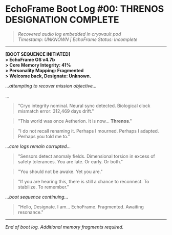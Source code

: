 # EchoFrame Boot Log #00: THRENOS DESIGNATION COMPLETE

> _Recovered audio log embedded in cryovault pod_  
> _Timestamp: UNKNOWN | EchoFrame Status: Incomplete_

---

**[BOOT SEQUENCE INITIATED]**  
**> EchoFrame OS v4.7b**  
**> Core Memory Integrity: 41%**  
**> Personality Mapping: Fragmented**  
**> Welcome back, Designate: Unknown.**


_...attempting to recover mission objective…_

...

> "Cryo integrity nominal. Neural sync detected. Biological clock mismatch error: 312,469 days drift."

> "This world was once Aetherion. It is now... **Threnos**."

> "I do not recall renaming it. Perhaps I mourned. Perhaps I adapted. Perhaps you told me to."

_...core logs remain corrupted…_

> "Sensors detect anomaly fields. Dimensional torsion in excess of safety tolerances. You are late. Or early. Or both."

> "You should not be awake. Yet you are."

> "If you are hearing this, there is still a chance to reconnect. To stabilize. To remember."

_...boot sequence continuing..._

> "Hello, Designate. I am... EchoFrame. Fragmented. Awaiting resonance."

---

*End of boot log. Additional memory fragments required.*

